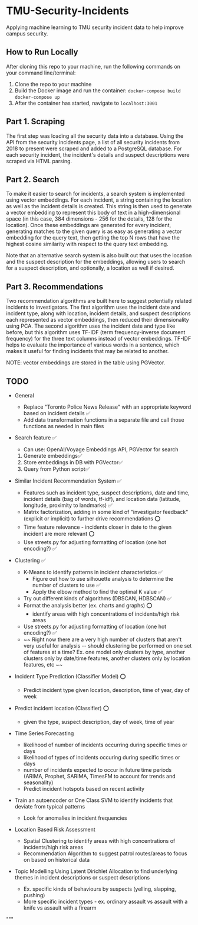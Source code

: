 # TMU-Security-Incidents
Applying machine learning to TMU security incident data to help improve campus security.

## How to Run Locally
After cloning this repo to your machine, run the following commands on your command line/terminal:
1. Clone the repo to your machine
2. Build the Docker image and run the container:
    `docker-compose build`
   `docker-compose up`
3. After the container has started, navigate to `localhost:3001`

## Part 1. Scraping

The first step was loading all the security data into a database. Using the API from the security incidents page, a list of all security incidents from 2018 to present were scraped and added to a PostgreSQL database. For each security incident, the incident's details and suspect descriptions were scraped via HTML parsing.

## Part 2. Search

To make it easier to search for incidents, a search system is implemented using vector embeddings. For each incident, a string containing the location as well as the incident details is created. This string is then used to generate a vector embedding to represent this body of text in a high-dimensional space (in this case, 384 dimensions - 256 for the details, 128 for the location). Once these embeddings are generated for every incident, generating matches to the given query is as easy as generating a vector embedding for the query text, then getting the top N rows that have the highest cosine similarity with respect to the query text embedding.

Note that an alternative search system is also built out that uses the location and the suspect description for the embeddings, allowing users to search for a suspect description, and optionally, a location as well if desired.

## Part 3. Recommendations

Two recommendation algorithms are built here to suggest potentially related incidents to investigators. The first algorithm uses the incident date and incident type, along with location, incident details, and suspect descriptions each represented as vector embeddings, then reduced their dimensionality using PCA.
The second algorithm uses the incident date and type like before, but this algorithm uses TF-IDF (term frequency-inverse document frequency) for the three text columns instead of vector embeddings. TF-IDF helps to evaluate the importance of various words in a sentence, which makes it useful for finding incidents that may be related to another.

NOTE: vector embeddings are stored in the table using PGVector.

## TODO
- General
    - Replace "Toronto Police News Release" with an appropriate keyword based on incident details ✅
    - Add data transformation functions in a separate file and call those functions as needed in main files

- Search feature ✅
    - Can use: OpenAI/Voyage Embeddings API, PGVector for search
    1. Generate embeddings✅
    2. Store embeddings in DB with PGVector✅
    3. Query from Python script✅

- Similar Incident Recommendation System ✅
    - Features such as incident type, suspect descriptions, date and time, incident details (bag of words, tf-idf), and location data (latitude, longitude, proximity to landmarks) ✅
    - Matrix factorization, adding in some kind of "investigator feedback" (explicit or implicit) to further drive recommendations ⭕
    - Time feature relevance - incidents closer in date to the given incident are more relevant ⭕
    - Use streets.py for adjusting formatting of location (one hot encoding?) ✅

- Clustering ✅
    - K-Means to identify patterns in incident characteristics ✅
        - Figure out how to use silhouette analysis to determine the number of clusters to use ✅
        - Apply the elbow method to find the optimal K value ✅
    - Try out different kinds of algorithms (DBSCAN, HDBSCAN) ✅
    - Format the analysis better (ex. charts and graphs) ⭕
        - identify areas with high concentrations of incidents/high risk areas
    - Use streets.py for adjusting formatting of location (one hot encoding?) ✅
    - ~~ Right now there are a very high number of clusters that aren't very useful for analysis -- should clustering be performed on one set of features at a time? Ex. one model only clusters by type, another clusters only by date/time features, another clusters only by location features, etc ~~
 
- Incident Type Prediction (Classifier Model) ⭕
    - Predict incident type given location, description, time of year, day of week

- Predict incident location (Classifier) ⭕
    - given the type, suspect description, day of week, time of year

- Time Series Forecasting
    - likelihood of number of incidents occurring during specific times or days
    - likelihood of types of incidents occuring during specific times or days
    - number of incidents expected to occur in future time periods (ARIMA, Prophet, SARIMA, TimesFM to account for trends and seasonality)
    - Predict incident hotspots based on recent activity

- Train an autoencoder or One Class SVM to identify incidents that deviate from typical patterns
    - Look for anomalies in incident frequencies

- Location Based Risk Assessment
    - Spatial Clustering to identify areas with high concentrations of incidents/high risk areas
    - Recommendation Algorithm to suggest patrol routes/areas to focus on based on historical data

- Topic Modelling Using Latent Dirichlet Allocation to find underlying themes in incident descriptions or suspect descriptions
    - Ex. specific kinds of behaviours by suspects (yelling, slapping, pushing)
    - More specific incident types - ex. ordinary assault vs assault with a knife vs assault with a firearm

"""
